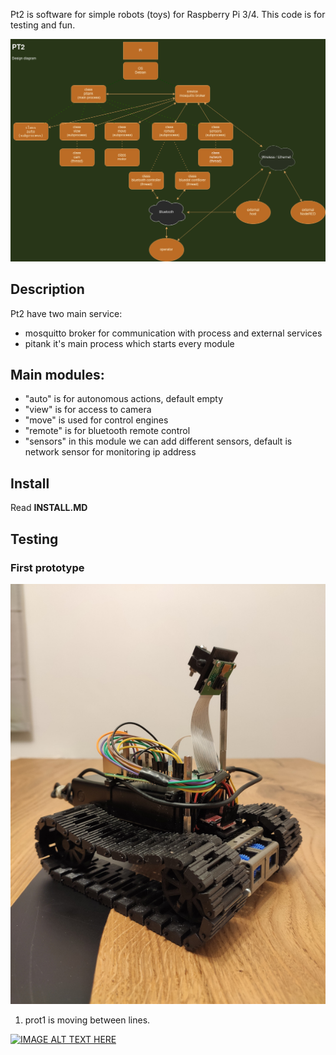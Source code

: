 Pt2 is software for simple robots (toys) for Raspberry Pi 3/4. This code is for testing and fun.

![Screenshot](diagram.png)

## Description

Pt2 have two main service:
- mosquitto broker for communication with process and external services
- pitank it's main process which starts every module

## Main modules:
- "auto" is for autonomous actions, default empty
- "view" is for access to camera 
- "move" is used for control engines
- "remote" is for bluetooth remote control 
- "sensors" in this module we can add different sensors, default is network sensor for monitoring ip address  

## Install
Read **INSTALL.MD**

## Testing
### First prototype 

![Screenshot](prot1.jpg)

1. prot1 is moving between lines.

[![IMAGE ALT TEXT HERE](https://img.youtube.com/vi/L91djZ4qats/0.jpg)](https://youtu.be/L91djZ4qats)